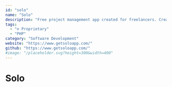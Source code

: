 ```yaml
---
id: "solo"
name: "Solo"
description: "Free project management app created for freelancers. Create contacts, manage tasks, upload files, track project progress, and keep notes."
tags:
  - "⊘ Proprietary"
  - "PHP"
category: "Software Development"
website: "https://www.getsoloapp.com/"
github: "https://www.getsoloapp.com/"
#image: "/placeholder.svg?height=300&width=400"
---
```


# Solo
